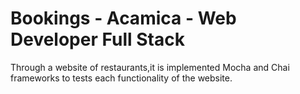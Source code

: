 # Bookings - Acamica - Web Developer Full Stack
Through a website of restaurants,it is implemented Mocha and Chai frameworks to tests each functionality of the website.

